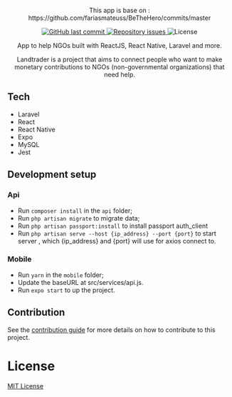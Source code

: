 <p align="center"> This app is base on : https://github.com/fariasmateuss/BeTheHero/commits/master <p>

<p align="center">

  <a href="https://github.com/fariasmateuss/BeTheHero/commits/master">
    <img alt="GitHub last commit" src="https://img.shields.io/github/last-commit/fariasmateuss/BeTheHero">
  </a>

  <a href="https://github.com/fariasmateuss/BeTheHero/issues">
    <img alt="Repository issues" src="https://img.shields.io/github/issues/fariasmateuss/BeTheHero">
  </a>

  <img alt="License" src="https://img.shields.io/badge/license-MIT-brightgreen">
</p>
 
<p align="center">
  App to help NGOs built with ReactJS, React Native, Laravel and more. 
</p>

<p align="center">
  Landtrader is a project that aims to connect people who want to make monetary 
  contributions to NGOs (non-governmental organizations) that need help.
</p>

## Tech

- Laravel
- React
- React Native
- Expo
- MySQL
- Jest

## Development setup

### Api
- Run `composer install` in the `api` folder;
- Run `php artisan migrate` to migrate data;
- Run `php artisan passport:install` to install passport auth_client
- Run `php artisan serve --host {ip_address} --port {port}` to start server , which {ip_address} and {port} will use for axios connect to. 

### Mobile 
- Run `yarn` in the `mobile` folder;
- Update the baseURL at src/services/api.js.
- Run `expo start` to up the project.


## Contribution

See the [contribution guide](CONTRIBUTING.md) for more details on how to contribute to this project.

# License
[MIT License](/LICENSE)
